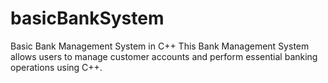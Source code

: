 # basicBankSystem
Basic Bank Management System in C++ This Bank Management System allows users to manage customer accounts and perform essential banking operations using C++.
